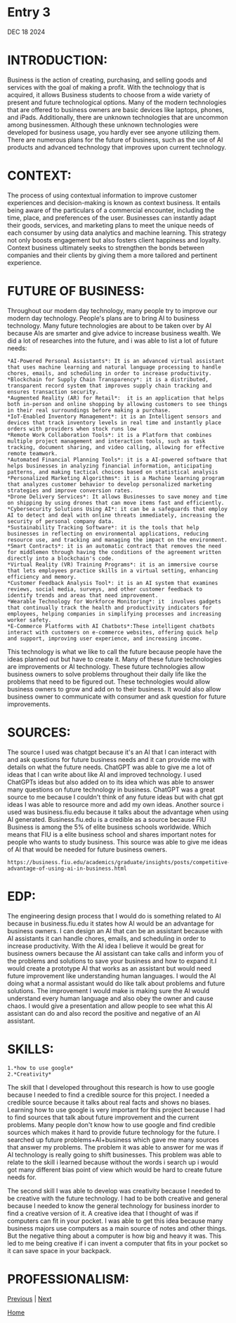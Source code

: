 # Entry 3
DEC 18 2024
<h1><b>INTRODUCTION:</b></h1>
<p>Business is the action of creating, purchasing, and selling goods and services with the goal of making a profit. With the technology that is acquired, it allows Business students to choose from a wide variety of present and future technological options. Many of the modern technologies that are offered to business owners are basic devices like laptops, phones, and iPads. Additionally, there are unknown technologies that are uncommon among businessmen. Although these unknown technologies were developed for business usage, you hardly ever see anyone utilizing them. There are numerous plans for the future of business, such as the use of AI products and advanced technology that improves upon current technology.</p>
<h1><b>CONTEXT:</b></h1>
The process of using contextual information to improve customer experiences and decision-making is known as context business. It entails being aware of the particulars of a commercial encounter, including the time, place, and preferences of the user. Businesses can instantly adapt their goods, services, and marketing plans to meet the unique needs of each consumer by using data analytics and machine learning. This strategy not only boosts engagement but also fosters client happiness and loyalty. Context business ultimately seeks to strengthen the bonds between companies and their clients by giving them a more tailored and pertinent experience.
<h1><b>FUTURE OF BUSINESS:</b></h1>
<p>Throughout our modern day technology, many people try to improve our modern day technology. People's plans are to bring AI to business technology. Many future technologies are about to be taken over by AI because AIs are smarter and give advice to increase business wealth. We did a lot of researches into the future, and i was able to list a lot of future needs:</p>

```
*AI-Powered Personal Assistants*: It is an advanced virtual assistant that uses machine learning and natural language processing to handle chores, emails, and scheduling in order to increase productivity.
*Blockchain for Supply Chain Transparency*: it is a distributed, transparent record system that improves supply chain tracking and ensures transaction security.
*Augmented Reality (AR) for Retail*:  it is an application that helps both in-person and online shopping by allowing customers to see things in their real surroundings before making a purchase.
*IoT-Enabled Inventory Management*: it is an Intelligent sensors and devices that track inventory levels in real time and instantly place orders with providers when stock runs low
*Remote Work Collaboration Tools*: it is a Platform that combines multiple project management and interaction tools, such as task tracking, document sharing, and video calling, allowing for effective remote teamwork.
*Automated Financial Planning Tools*: it is a AI-powered software that helps businesses in analyzing financial information, anticipating patterns, and making tactical choices based on statistical analysis 
*Personalized Marketing Algorithms*: it is a Machine learning program that analyzes customer behavior to develop personalized marketing strategies and improve conversion rates.
*Drone Delivery Services*: It allows Businesses to save money and time on shipping by using drones that can move items fast and efficiently.
*Cybersecurity Solutions Using AI*: it can be a safeguards that employ AI to detect and deal with online threats immediately, increasing the security of personal company data.
*Sustainability Tracking Software*: it is the tools that help businesses in reflecting on environmental applications, reducing resource use, and tracking and managing the impact on the environment.
*Smart Contracts*: it is an automatic contract that removes the need for middlemen through having the conditions of the agreement written directly into a blockchain's code.
*Virtual Reality (VR) Training Programs*: it is an immersive course that lets employees practice skills in a virtual setting, enhancing efficiency and memory.
*Customer Feedback Analysis Tool*: it is an AI system that examines reviews, social media, surveys, and other customer feedback to identify trends and areas that need improvement.
*Wearable Technology for Workforce Monitoring*: it  involves gadgets that continually track the health and productivity indicators for employees, helping companies in simplifying processes and increasing worker safety.
*E-Commerce Platforms with AI Chatbots*:These intelligent chatbots interact with customers on e-commerce websites, offering quick help and support, improving user experience, and increasing income.
```
<p>This technology is what we like to call the future because people have the ideas planned out but have to create it. Many of these future technologies are improvements or AI technology. These future technologies allow business owners to solve problems throughout their daily life like the problems that need to be figured out. These technologies would allow business owners to grow and add on to their business. It would also allow business owner to communicate with consumer and ask question for future improvements.</p>
<h1>SOURCES:</h1>
<p>The source I used was chatgpt because it's an AI that I can interact with and ask questions for future business needs and it can provide me with details on what the future needs. ChatGPT was able to give me a lot of ideas that I can write about like AI and improved technology. I used ChatGPTs ideas but also added on to its idea which was able to answer many questions on future technology in business. ChatGPT was a great source to me because I couldn't think of any future ideas but with chat gpt ideas I was able to resource more and add my own ideas. Another source i used was business.fiu.edu because it talks about the advantage when using AI generated. Business.fiu.edu is a credible as a source because FIU Business is among the 5% of elite business schools worldwide. Which means that FIU is a elite business school and shares important notes for people who wants to study business. This source was able to give me ideas of AI that would be needed for future business owners.</p>

```
https://business.fiu.edu/academics/graduate/insights/posts/competitive-advantage-of-using-ai-in-business.html
```

<h1>EDP:</h1>
<p> The engineering design process that I would do is something related to AI because in business.fiu.edu it states how AI would be an advantage for business owners. I can design an AI that can be an assistant because with AI assistants it can handle chores, emails, and scheduling in order to increase productivity. With the AI idea I believe it would be great for business owners because the AI assistant can take calls and inform you of the problems and solutions to save your business and how to expand it.I would create a prototype AI that works as an assistant but would need future improvement like understanding human languages. I would the AI doing what a normal assistant would do like talk about problems and future solutions. The improvement I would make is making sure the AI would understand every human language and also obey the owner and cause chaos. I would give a presentation and allow people to see what this AI assistant can do and also record the positive and negative of an AI assistant.</p>
<h1>SKILLS:</h1>

```
1.*how to use google*
2.*Creativity*
````

<p> The skill that I developed throughout this research is how to use google because I needed to find a credible source for this project. I needed a credible source because it talks about real facts and shows no biases. Learning how to use google is very important for this project because I had to find sources that talk about future improvement and the current problems. Many people don't know how to use google and find credible sources which makes it hard to provide future technology for the future. I searched up future problems+AI+business which gave me many sources that answer my problems. The problem it was able to answer for me was if AI technology is really going to shift businesses. This problem was able to relate to the skill i learned because without the words i search up i would got many different bias point of view which would be hard to create future needs for. </p>
<p>The second skill I was able to develop was creativity because I needed to be creative with the future technology. I had to be both creative and general because I needed to know the general technology for business inorder to find a creative version of it. A creative idea that I thought of was if computers can fit in your pocket. I was able to get this idea because many business majors use computers as a main source of notes and other things. But the negative thing about a computer is how big and heavy it was. This led to me being creative if i can invent a computer that fits in your pocket so it can save space in your backpack.</p>
<h1>PROFESSIONALISM:</h1>
<p></p>



[Previous](entry02.md) | [Next](entry04.md)

[Home](../README.md)



